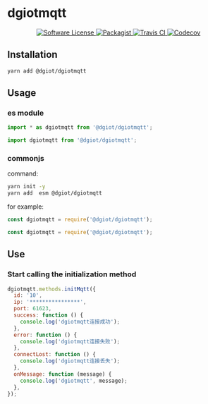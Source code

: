 # dgiotmqtt

<p align="center">
  <a href="LICENSE">
    <img src="https://img.shields.io/badge/license-MIT-brightgreen.svg?style=flat-square" alt="Software License" />
  </a>
  <a href="https://www.npmjs.com/package/@dgiot/dgiotmqtt">
    <img src="https://img.shields.io/npm/v/@dgiot/dgiotmqtt.svg?style=flat-square" alt="Packagist" />
  </a>
  <a href="https://travis-ci.com/github/dgiot/dgiotmqtt" target="_blank" rel="noopener noreferrer">
    <img alt="Travis CI" src="https://img.shields.io/travis/dgiot/dgiotmqtt.svg">
  </a>
  <a href="https://codecov.io/gh/dgiot/dgiotmqtt" target="_blank" rel="noopener noreferrer">
    <img alt="Codecov" src="https://img.shields.io/codecov/c/github/dgiot/dgiotmqtt.svg">
  </a>
</p>

## Installation

```bash
yarn add @dgiot/dgiotmqtt
```

## Usage

### es module

```javascript
import * as dgiotmqtt from '@dgiot/dgiotmqtt';
```

```javascript
import dgiotmqtt from '@dgiot/dgiotmqtt';
```

### commonjs

command:

```bash
yarn init -y
yarn add  esm @dgiot/dgiotmqtt
```

for example:

```javascript
const dgiotmqtt = require('@dgiot/dgiotmqtt');
```

```javascript
const dgiotmqtt = require('@dgiot/dgiotmqtt');
```

## Use

### Start calling the initialization method

```javascript
dgiotmqtt.methods.initMqtt({
  id: '10',
  ip: '****************',
  port: 61623,
  success: function () {
    console.log('dgiotmqtt连接成功');
  },
  error: function () {
    console.log('dgiotmqtt连接失败');
  },
  connectLost: function () {
    console.log('dgiotmqtt连接丢失');
  },
  onMessage: function (message) {
    console.log('dgiotmqtt', message);
  },
});
```
